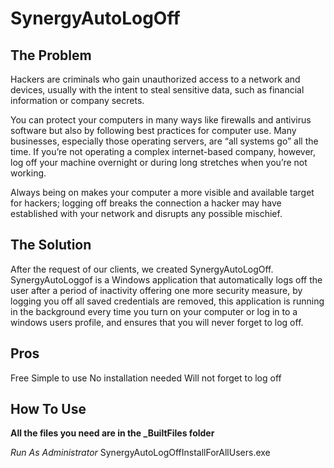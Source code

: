 # SynergyAutoLogOff


## **The Problem**

Hackers are criminals who gain unauthorized access to a network and devices, usually with the intent to steal sensitive data, such as financial information or company secrets.

You can protect your computers in many ways like firewalls and antivirus software but also by following best practices for computer use.
Many businesses, especially those operating servers, are “all systems go” all the time.
If you’re not operating a complex internet-based company, however, log off your machine overnight or during long stretches when you’re not working.

Always being on makes your computer a more visible and available target for hackers; logging off breaks the connection a hacker may have established with your network and disrupts any possible mischief.


## **The Solution**

After the request of our clients, we created SynergyAutoLogOff.
SynergyAutoLoggof is a Windows application that automatically logs off the user after a period of inactivity offering one more security measure, by logging you off all saved credentials are removed, this application is running in the background every time you turn on your computer or log in to a windows users profile, and ensures that you will never forget to log off. 


## **Pros**

Free
Simple to use
No installation needed
Will not forget to log off


## **How To Use**

**All the files you need are in the _BuiltFiles folder**


*Run As Administrator* SynergyAutoLogOffInstallForAllUsers.exe

